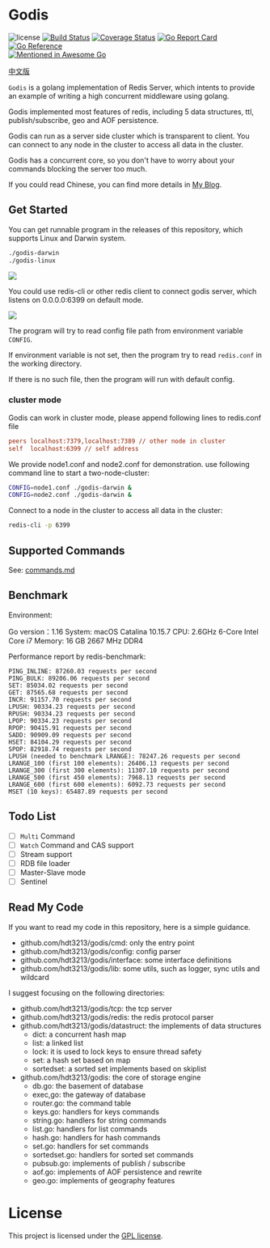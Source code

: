 # Godis

![license](https://img.shields.io/github/license/HDT3213/godis)
[![Build Status](https://travis-ci.org/HDT3213/godis.svg?branch=master)](https://travis-ci.org/HDT3213/godis)
[![Coverage Status](https://coveralls.io/repos/github/HDT3213/godis/badge.svg?branch=master)](https://coveralls.io/github/HDT3213/godis?branch=master)
[![Go Report Card](https://goreportcard.com/badge/github.com/HDT3213/godis)](https://goreportcard.com/report/github.com/HDT3213/godis)
[![Go Reference](https://pkg.go.dev/badge/github.com/hdt3213/godis.svg)](https://pkg.go.dev/github.com/hdt3213/godis)
<br>
[![Mentioned in Awesome Go](https://awesome.re/mentioned-badge-flat.svg)](https://github.com/avelino/awesome-go)

[中文版](https://github.com/hdt3213/godis/blob/master/README_CN.md)

`Godis` is a golang implementation of Redis Server, which intents to provide an example of writing a high concurrent
middleware using golang.

Godis implemented most features of redis, including 5 data structures, ttl, publish/subscribe, geo and AOF persistence.

Godis can run as a server side cluster which is transparent to client. You can connect to any node in the cluster to
access all data in the cluster.

Godis has a concurrent core, so you don't have to worry about your commands blocking the server too much. 

If you could read Chinese, you can find more details in [My Blog](https://www.cnblogs.com/Finley/category/1598973.html).

## Get Started

You can get runnable program in the releases of this repository, which supports Linux and Darwin system.

```bash
./godis-darwin
./godis-linux
```

![](https://i.loli.net/2021/05/15/oQM1yZ6pWm3AIEj.png)

You could use redis-cli or other redis client to connect godis server, which listens on 0.0.0.0:6399 on default mode.

![](https://i.loli.net/2021/05/15/7WquEgonzY62sZI.png)

The program will try to read config file path from environment variable `CONFIG`.

If environment variable is not set, then the program try to read `redis.conf` in the working directory.

If there is no such file, then the program will run with default config.

### cluster mode

Godis can work in cluster mode, please append following lines to redis.conf file

```ini
peers localhost:7379,localhost:7389 // other node in cluster
self  localhost:6399 // self address
```

We provide node1.conf and node2.conf for demonstration. use following command line to start a two-node-cluster:

```bash
CONFIG=node1.conf ./godis-darwin &
CONFIG=node2.conf ./godis-darwin &
``` 

Connect to a node in the cluster to access all data in the cluster:

```cmd
redis-cli -p 6399
```

## Supported Commands

See: [commands.md](https://github.com/HDT3213/godis/blob/master/commands.md)

## Benchmark

Environment:

Go version：1.16
System: macOS Catalina 10.15.7
CPU: 2.6GHz 6-Core Intel Core i7
Memory: 16 GB 2667 MHz DDR4

Performance report by redis-benchmark: 

```
PING_INLINE: 87260.03 requests per second
PING_BULK: 89206.06 requests per second
SET: 85034.02 requests per second
GET: 87565.68 requests per second
INCR: 91157.70 requests per second
LPUSH: 90334.23 requests per second
RPUSH: 90334.23 requests per second
LPOP: 90334.23 requests per second
RPOP: 90415.91 requests per second
SADD: 90909.09 requests per second
HSET: 84104.29 requests per second
SPOP: 82918.74 requests per second
LPUSH (needed to benchmark LRANGE): 78247.26 requests per second
LRANGE_100 (first 100 elements): 26406.13 requests per second
LRANGE_300 (first 300 elements): 11307.10 requests per second
LRANGE_500 (first 450 elements): 7968.13 requests per second
LRANGE_600 (first 600 elements): 6092.73 requests per second
MSET (10 keys): 65487.89 requests per second
```

## Todo List

+ [ ] `Multi` Command
+ [ ] `Watch` Command and CAS support
+ [ ] Stream support
+ [ ] RDB file loader
+ [ ] Master-Slave mode
+ [ ] Sentinel

## Read My Code

If you want to read my code in this repository, here is a simple guidance.

- github.com/hdt3213/godis/cmd: only the entry point
- github.com/hdt3213/godis/config: config parser
- github.com/hdt3213/godis/interface: some interface definitions
- github.com/hdt3213/godis/lib: some utils, such as logger, sync utils and wildcard

I suggest focusing on the following directories:

- github.com/hdt3213/godis/tcp: the tcp server
- github.com/hdt3213/godis/redis: the redis protocol parser
- github.com/hdt3213/godis/datastruct: the implements of data structures
    - dict: a concurrent hash map
    - list: a linked list
    - lock: it is used to lock keys to ensure thread safety
    - set: a hash set based on map
    - sortedset: a sorted set implements based on skiplist
- github.com/hdt3213/godis: the core of storage engine
    - db.go: the basement of database
    - exec,go: the gateway of database
    - router.go: the command table
    - keys.go: handlers for keys commands
    - string.go: handlers for string commands
    - list.go: handlers for list commands
    - hash.go: handlers for hash commands
    - set.go: handlers for set commands
    - sortedset.go: handlers for sorted set commands
    - pubsub.go: implements of publish / subscribe
    - aof.go: implements of AOF persistence and rewrite
    - geo.go: implements of geography features

# License

This project is licensed under the [GPL license](https://github.com/hdt3213/godis/blob/master/LICENSE).